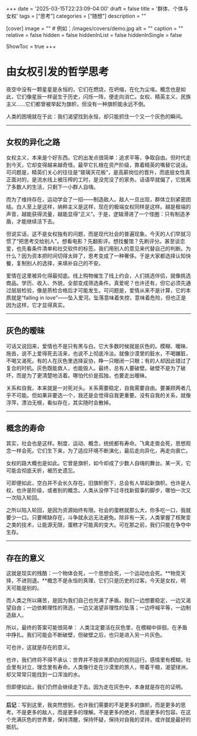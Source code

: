 +++
date = '2025-03-15T22:23:09-04:00'
draft = false
title = '群体、个体与女权'
tags = [“思考”]
categories = [“随想”]
description = ""

[cover]
image = ""          # 例如：/images/covers/demo.jpg
alt = ""
caption = ""
relative = false
hidden = false
hiddenInList = false
hiddenInSingle = false

ShowToc = true
+++

# 由女权引发的哲学思考

夜空中没有一颗星星是永恒的，它们在燃烧，在坍缩，在化为尘埃。概念也是如此，它们像星辰一样诞生于历史，闪烁一阵，便走向消亡。女权、精英主义、民族主义……它们都曾被举起为旗帜，但没有一种旗帜能永远不倒。

人类的困境就在于此：我们渴望找到永恒，却只能抓住一个又一个灰色的瞬间。

---

## 女权的异化之路

女权主义，本来是个好东西。它的出发点很简单：追求平等，争取自由。但时代走到今天，它却变得越来越奇怪。最早它扎根在资产阶级，靠着精英的嘴替它说话。可问题是，精英们关心的往往是“玻璃天花板”，是高薪岗位的晋升，而底层女性真正面对的，是流水线上被压榨的工时，是没完没了的家务。话语早就偏了，它脱离了多数人的生活，只剩下一小群人自嗨。

而为了维持存在，运动学会了一招——制造敌人。敌人一旦出现，群体立刻紧密团结。白人至上是这样，纳粹主义是这样，现在的极端女权同样是这样。越是极端的声音，越能获得流量，越能显得“正义”。于是，逻辑滑进了一个怪圈：只有制造矛盾，才能继续活下去。

但说实话，这不是女权独有的问题，而是现代社会的普遍现象。今天的人们早就习惯了“把思考交给别人”。想看电影？先翻影评。想找餐馆？先刷评分。甚至谈恋爱，也先看条件清单和社交软件的标签。我们用别人的意见来代替自己的判断。为什么？因为资本把时间切得太碎了，思考变成了一种奢侈。于是大家都选择认知快餐，复制别人的选择，来填补自己的不安。

爱情在这里被异化得最彻底。线上购物催生了线上约会，人们挑选伴侣，就像挑选商品。学历、收入、外貌，全部变成筛选条件。真爱呢？也许还有，但它必须先通过层层检验，像是质检合格后才可能发生。可问题是，爱情从来不是计算，它的本质就是“falling in love”——坠入爱河。坠落意味着失控，意味着危险，但也正是因为这样，它才显得真实。

---

## 灰色的暧昧

可话又说回来，爱情也不是只有黑与白。它大多数时候就是灰色的。模糊、暧昧、拖沓，说不上爱得死去活来，也说不上彻底冷淡。就像沙漠里的脏水，不喝嫌脏，不喝又渴死。有的人在灰色里选择妥协，睁一只眼闭一只眼；有的人却因此错过了复合的时机。灰色既能救人，也能毁人。最终，总有人要破壁。破壁不是为了破坏，而是为了更清楚地活着。哪怕代价是孤独，也要走出暧昧。

关系和自我，本来就是一对死对头。关系需要稳定，自我需要自由。要兼顾两者几乎不可能。但如果非要选一个，我还是会觉得自我更重要。没有自我的关系，就像浮萍，漂泊无根，看似存在，其实随时会散掉。

---

## 概念的寿命

其实，社会也是这样。制度、运动、概念，统统都有寿命。飞禽走兽会死，思想观念一样会死。它们生下来，为了适应环境不断演化，最后走向异化，再走向衰亡。

女权的路大概也是如此。它曾是旗帜，如今却成了少数人自嗨的舞台。某一天，它可能会彻底夭折，被历史遗忘。

可即便如此，空白并不会长久存在。旧旗帜倒下，总会有人举起新旗帜。也许是人权，也许是阶级，或者别的概念。人类从没停下过寻找新叙事的脚步，哪怕一次又一次陷入轮回。

之所以陷入轮回，是因为资源始终有限。社会的蛋糕就那么大，你多吃一口，我就要少一口。只要稀缺存在，斗争就永远无法避免。除非有一天，人类掌握了核聚变之类的技术，让能源无限，蛋糕才可能真的变大。可在那之前，我们只能在争夺中生存。

---

## 存在的意义

这就是现实的残酷：一个物体会死，一个思想会死，一个运动也会死。**物竞天择，不进则退。**概念不是永恒的真理，它们只是历史的过客。今天是女权，明天可能是别的。

而人类之所以痛苦，是因为我们自己也充满了矛盾。我们一边想要稳定，一边又渴望自由；一边依赖理性的筛选，一边又渴望非理性的坠落；一边呼喊平等，一边制造敌人。

所以，最终的答案可能很简单：
人类注定要活在灰色里，在模糊中徘徊，在矛盾中挣扎。我们可能会不断破壁，但破壁之后，也只是进入另一片灰色。

可也许，这就是存在的意义。

也许，我们终将不得不承认：世界并不按非黑即白的规则运行。感情里有模糊，社会里有对立，理念里有寿命。人类像行走在沙漠里的旅人，带着干粮，渴望绿洲，却又常常只能找到一口浑浊的水。

但即便如此，我们仍然会继续走下去。因为走在灰色中，本身就是存在的证明。

---

**后记**：写到这里，我突然想到，也许我们需要的不是更多的旗帜，而是更多的思考。不是更多的敌人，而是更多的理解。不是更多的绝对，而是更多的包容。在这个充满灰色的世界里，保持清醒，保持怀疑，保持对自我的坚持，或许就是最好的抵抗。
